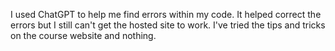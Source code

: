 I used ChatGPT to help me find errors within my code. It helped correct the errors but I still can't get the hosted site to work. I've tried the tips and tricks on the course website and nothing.